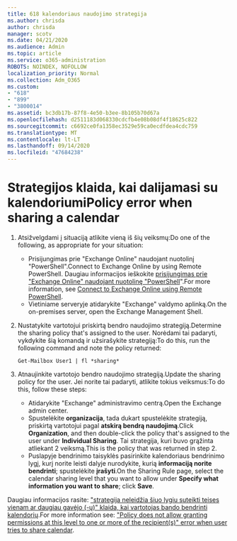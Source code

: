 ```yaml
---
title: 618 kalendoriaus naudojimo strategija
ms.author: chrisda
author: chrisda
manager: scotv
ms.date: 04/21/2020
ms.audience: Admin
ms.topic: article
ms.service: o365-administration
ROBOTS: NOINDEX, NOFOLLOW
localization_priority: Normal
ms.collection: Adm_O365
ms.custom:
- "618"
- "899"
- "3800014"
ms.assetid: bc3db17b-87f8-4e50-b3ee-8b105b70d67a
ms.openlocfilehash: d2511183d068330cdcfb4e08b08df4f18625c822
ms.sourcegitcommit: c6692ce0fa1358ec3529e59ca0ecdfdea4cdc759
ms.translationtype: MT
ms.contentlocale: lt-LT
ms.lasthandoff: 09/14/2020
ms.locfileid: "47684238"
---
```

# <a name="policy-error-when-sharing-a-calendar"></a><span data-ttu-id="0b827-102">Strategijos klaida, kai dalijamasi su kalendoriumi</span><span class="sxs-lookup"><span data-stu-id="0b827-102">Policy error when sharing a calendar</span></span>

1. <span data-ttu-id="0b827-103">Atsižvelgdami į situaciją atlikite vieną iš šių veiksmų:</span><span class="sxs-lookup"><span data-stu-id="0b827-103">Do one of the following, as appropriate for your situation:</span></span>
    - <span data-ttu-id="0b827-104">Prisijungimas prie "Exchange Online" naudojant nuotolinį "PowerShell".</span><span class="sxs-lookup"><span data-stu-id="0b827-104">Connect to Exchange Online by using Remote PowerShell.</span></span> <span data-ttu-id="0b827-105">Daugiau informacijos ieškokite [prisijungimas prie "Exchange Online" naudojant nuotolinę "PowerShell](https://technet.microsoft.com/library/jj984289%28v=exchg.160%29.aspx)".</span><span class="sxs-lookup"><span data-stu-id="0b827-105">For more information, see [Connect to Exchange Online using Remote PowerShell](https://technet.microsoft.com/library/jj984289%28v=exchg.160%29.aspx).</span></span>
    - <span data-ttu-id="0b827-106">Vietiniame serveryje atidarykite "Exchange" valdymo aplinką.</span><span class="sxs-lookup"><span data-stu-id="0b827-106">On the on-premises server, open the Exchange Management Shell.</span></span>
2. <span data-ttu-id="0b827-107">Nustatykite vartotojui priskirtą bendro naudojimo strategiją.</span><span class="sxs-lookup"><span data-stu-id="0b827-107">Determine the sharing policy that's assigned to the user.</span></span> <span data-ttu-id="0b827-108">Norėdami tai padaryti, vykdykite šią komandą ir užsirašykite strategiją:</span><span class="sxs-lookup"><span data-stu-id="0b827-108">To do this, run the following command and note the policy returned:</span></span>

    `
    Get-Mailbox User1 | fl *sharing*
    `

3. <span data-ttu-id="0b827-109">Atnaujinkite vartotojo bendro naudojimo strategiją.</span><span class="sxs-lookup"><span data-stu-id="0b827-109">Update the sharing policy for the user.</span></span> <span data-ttu-id="0b827-110">Jei norite tai padaryti, atlikite tokius veiksmus:</span><span class="sxs-lookup"><span data-stu-id="0b827-110">To do this, follow these steps:</span></span>
    - <span data-ttu-id="0b827-111">Atidarykite "Exchange" administravimo centrą.</span><span class="sxs-lookup"><span data-stu-id="0b827-111">Open the Exchange admin center.</span></span>
    - <span data-ttu-id="0b827-112">Spustelėkite **organizacija**, tada dukart spustelėkite strategiją, priskirtą vartotojui pagal **atskirą bendrą naudojimą**.</span><span class="sxs-lookup"><span data-stu-id="0b827-112">Click **Organization**, and then double-click the policy that's assigned to the user under **Individual Sharing**.</span></span> <span data-ttu-id="0b827-113">Tai strategija, kuri buvo grąžinta atliekant 2 veiksmą.</span><span class="sxs-lookup"><span data-stu-id="0b827-113">This is the policy that was returned in step 2.</span></span>
    - <span data-ttu-id="0b827-114">Puslapyje bendrinimo taisyklės pasirinkite kalendoriaus bendrinimo lygį, kurį norite leisti dalyje nurodykite, kurią **informaciją norite bendrinti**; spustelėkite **įrašyti**.</span><span class="sxs-lookup"><span data-stu-id="0b827-114">On the Sharing Rule page, select the calendar sharing level that you want to allow under **Specify what information you want to share**; click **Save**.</span></span>

<span data-ttu-id="0b827-115">Daugiau informacijos rasite: ["strategija neleidžia šiuo lygiu suteikti teises vienam ar daugiau gavėjo (-ų)" klaida, kai vartotojas bando bendrinti kalendorių](https://docs.microsoft.com/exchange/troubleshoot/calendar-sharing/policy-permissions-issue).</span><span class="sxs-lookup"><span data-stu-id="0b827-115">For more information see: ["Policy does not allow granting permissions at this level to one or more of the recipient(s)" error when user tries to share calendar](https://docs.microsoft.com/exchange/troubleshoot/calendar-sharing/policy-permissions-issue).</span></span>
